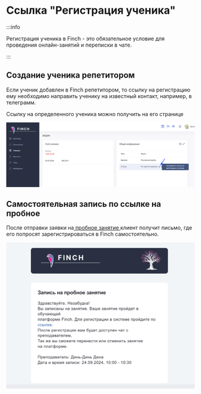 # Ссылка "Регистрация ученика"

:::info

Регистрация ученика в Finch - это обязательное условие для проведения онлайн-занятий и переписки в чате.

:::

## Создание ученика репетитором

Если ученик добавлен в Finch репетитором, то ссылку на регистрацию ему необходимо направить ученику на известный контакт, например, в телеграмм.

Ссылку на определенного ученика можно получить на его странице

![](<../.gitbook/assets/image (80).png>)

## Самостоятельная запись по ссылке на пробное

После отправки заявки на[ пробное занятие ](ssylka-zapis-na-probnoe.md)клиент получит письмо, где его попросят зарегистрироваться в Finch самостоятельно.

![](<../.gitbook/assets/image (82).png>)
